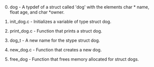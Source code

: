 0. dog - A typdef of a struct called 'dog' with the elements char * name, float age, and char *owner.

1. init_dog.c - Initializes a variable of type struct dog.

2. print_dog.c - Function that prints a struct dog.

3. dog_t - A new name for the stype struct dog.

4. new_dog.c - Function that creates a new dog.

5. free_dog - Function that frees memory allocated for struct dogs.

